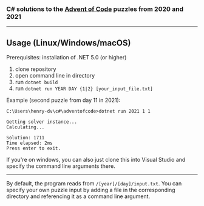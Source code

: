 ### C# solutions to the [Advent of Code](https://adventofcode.com) puzzles from 2020 and 2021

----------

## Usage (Linux/Windows/macOS)

Prerequisites: installation of .NET 5.0 (or higher)

1. clone repository
2. open command line in directory
2. run `dotnet build`
3. run `dotnet run YEAR DAY {1|2} [your_input_file.txt]`

Example (second puzzle from day 11 in 2021): 
```
C:\Users\henry-dv\c#\adventofcode>dotnet run 2021 1 1

Getting solver instance...
Calculating...

Solution: 1711
Time elapsed: 2ms
Press enter to exit.
```

If you're on windows, you can also just clone this into Visual Studio and specify the command line arguments there.

----------

By default, the program reads from `/[year]/[day]/input.txt`. You can specify your own puzzle input by adding a file in the corresponding directory and referencing it as a command line argument.
